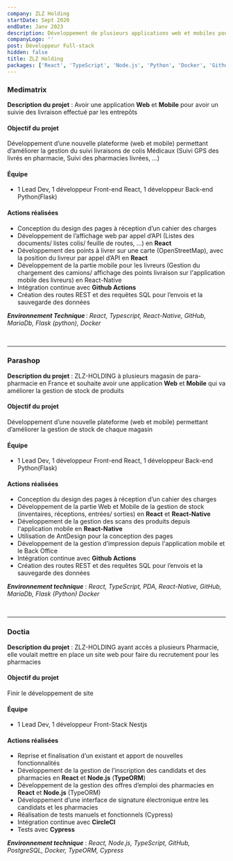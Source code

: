 ```yaml
---
company: ZLZ Holding
startDate: Sept 2020
endDate: Janv 2023
description: Développement de plusieurs applications web et mobiles pour la gestion des livraisons et des stocks des pharmacies.
companyLogo: ''
post: Développeur Full-stack
hidden: false
title: ZLZ Holding
packages: ['React', 'TypeScript', 'Node.js', 'Python', 'Docker', 'Github']
---
```


### **Medimatrix**

**Description du projet** : Avoir une application **Web** et **Mobile** pour avoir un suivie des livraison effectué par les entrepôts

#### **Objectif du projet**

Développement d’une nouvelle plateforme (web et mobile) permettant d’améliorer la gestion du suivi livraisons de colis Médicaux (Suivi GPS des livrés en pharmacie, Suivi des pharmacies livrées, …)

#### **Équipe**

- 1 Lead Dev, 1 développeur Front-end React, 1 développeur Back-end Python(Flask)

#### **Actions réalisées**

- Conception du design des pages à réception d’un cahier des charges
- Développement de l’affichage web par appel d’API (Listes des documents/ listes colis/ feuille de routes, …) en **React**
- Développement des points à livrer sur une carte (OpenStreetMap), avec la position du livreur par appel d’API en **React**
- Développement de la partie mobile pour les livreurs (Gestion du chargement des camions/ affichage des points livraison sur l'application mobile des livreurs) en React-Native
- Intégration continue avec **Github Actions**
- Création des routes REST et des requêtes SQL pour l’envois et la sauvegarde des données

**_Environnement Technique_** : _React, Typescript, React-Native, GitHub, MariaDb, Flask (python), Docker_

&nbsp;

---

### **Parashop**

**Description du projet** : ZLZ-HOLDING à plusieurs magasin de para-pharmacie en France et souhaite avoir une application **Web** et **Mobile** qui va améliorer la gestion de stock de produits

#### **Objectif du projet**

Développement d’une nouvelle plateforme (web et mobile) permettant d’améliorer la gestion de stock de chaque magasin

#### **Équipe**

- 1 Lead Dev, 1 développeur Front-end React, 1 développeur Back-end Python(Flask)

#### **Actions réalisées**

- Conception du design des pages à réception d’un cahier des charges
- Développement de la partie Web et Mobile de la gestion de stock (inventaires, réceptions, entrées/ sorties) en **React** et **React-Native**
- Développement de la gestion des scans des produits depuis l'application mobile en **React-Native**
- Utilisation de AntDesign pour la conception des pages
- Développement de la gestion d’impression depuis l'application mobile et le Back Office
- Intégration continue avec **Github Actions**
- Création des routes REST et des requêtes SQL pour l’envois et la sauvegarde des données

**_Environnement technique_** : _React, TypeScript, PDA, React-Native, GitHub, MariaDb, Flask (Python) Docker_

&nbsp;

---

### **Doctia**

**Description du projet** : ZLZ-HOLDING ayant accès a plusieurs Pharmacie, elle voulait mettre en place un site web pour faire du recrutement pour les pharmacies

#### **Objectif du projet**

Finir le développement de site

#### **Équipe**

- 1 Lead Dev, 1 développeur Front-Stack Nestjs

#### **Actions réalisées**

- Reprise et finalisation d’un existant et apport de nouvelles fonctionnalités
- Développement de la gestion de l’inscription des candidats et des pharmacies en **React** et **Node.js** (**TypeORM**)
- Développement de la gestion des offres d’emploi des pharmacies en **React** et **Node.js** (TypeORM)
- Développement d’une interface de signature électronique entre les candidats et les pharmacies
- Réalisation de tests manuels et fonctionnels (Cypress)
- Intégration continue avec **CircleCI**
- Tests avec **Cypress**

**_Environnement technique_** : _React, Node.js, TypeScript, GitHub, PostgreSQL, Docker, TypeORM, Cypress_
